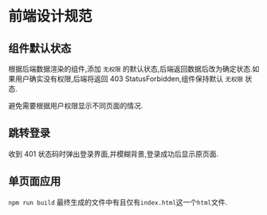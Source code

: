 # 前端设计规范

## 组件默认状态

根据后端数据渲染的组件,添加 `无权限` 的默认状态,后端返回数据后改为确定状态.如果用户确实没有权限,后端将返回 403 StatusForbidden,组件保持默认 `无权限` 状态.

避免需要根据用户权限显示不同页面的情况.

## 跳转登录

收到 401 状态码时弹出登录界面,并模糊背景,登录成功后显示原页面.

## 单页面应用

`npm run build` 最终生成的文件中有且仅有`index.html`这一个`html`文件.
